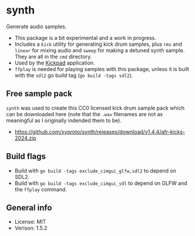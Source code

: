 # synth

Generate audio samples.

* This package is a bit experimental and a work in progress.
* Includes a `kick` utility for generating kick drum samples, plus `rms` and `linear` for mixing audio and `sweep` for making a detuned synth sample. They are all in the `cmd` directory.
* Used by the [Kickpad](https://github.com/xyproto/kickpad) application.
* `ffplay` is needed for playing samples with this package, unless it is built with the `sdl2` go build tag (`go build -tags sdl2`).

## Free sample pack

`synth` was used to create this CC0 licensed kick drum sample pack which can be downloaded here (note that the `.wav` filenames are not as meaningful as I originally indended them to be).

* https://github.com/xyproto/synth/releases/download/v1.4.4/afr-kicks-2024.zip

## Build flags

* Build with `go build -tags exclude_cimgui_glfw,sdl2` to depend on SDL2.
* Build with `go build -tags exclude_cimgui_sdl` to depend on GLFW and the `ffplay` command.

## General info

* License: MIT
* Verison: 1.5.2
